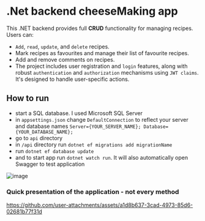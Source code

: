 # .Net backend cheeseMaking app
This .NET backend provides full **CRUD** functionality for managing recipes. Users can:

- `Add`, `read`, `update`, and `delete` recipes.
- Mark recipes as favourites and manage their list of favourite recipes.
- Add and remove comments on recipes.
- The project includes user registration and `login` features, along with robust `authentication` and `authorization` mechanisms using `JWT claims`. It's designed to handle user-specific actions.

## How to run
- start a SQL database. I used Microsoft SQL Server
- in `appsettings.json` change `DefaultConnection` to reflect your server and database names `Server={YOUR_SERVER_NAME}; Database={YOUR_DATABASE_NAME};`
- go to `api` directory
- in `/api` directory run `dotnet ef migrations add migrationName`
- run `dotnet ef database update`
- and to start app run `dotnet watch run`. It will also automatically open Swagger to test application

![image](https://github.com/user-attachments/assets/462e04e9-979e-4510-a76a-1e3a17d7aa11)


### Quick presentation of the application - not every method
https://github.com/user-attachments/assets/a1d8b637-3cad-4973-85d6-02681b77f31d

